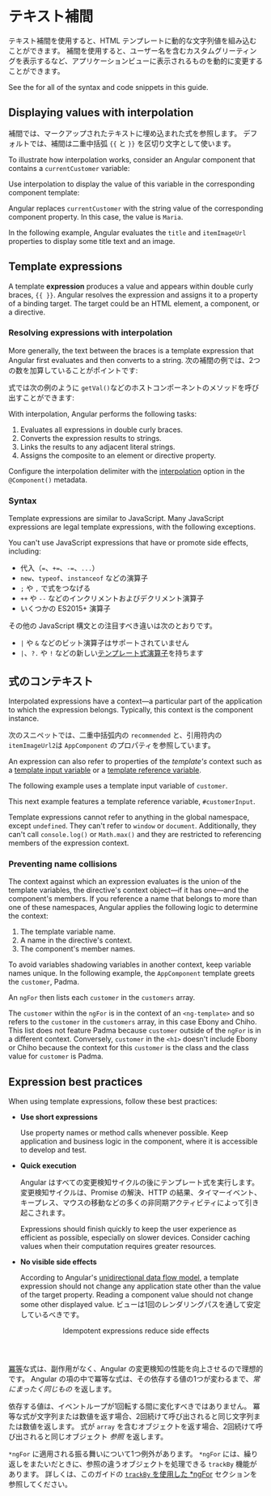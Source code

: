 # テキスト補間

テキスト補間を使用すると、HTML テンプレートに動的な文字列値を組み込むことができます。
補間を使用すると、ユーザー名を含むカスタムグリーティングを表示するなど、アプリケーションビューに表示されるものを動的に変更することができます。

<div class="alert is-helpful">

See the <live-example></live-example> for all of the syntax and code snippets in this guide.

</div>

## Displaying values with interpolation

補間では、マークアップされたテキストに埋め込まれた式を参照します。
デフォルトでは、補間は二重中括弧 `{{` と `}}` を区切り文字として使います。

To illustrate how interpolation works, consider an Angular component that contains a `currentCustomer` variable:

<code-example path="interpolation/src/app/app.component.ts" region="customer" header="src/app/app.component.ts"></code-example>

Use interpolation to display the value of this variable in the corresponding component template:

<code-example path="interpolation/src/app/app.component.html" region="interpolation-example1" header="src/app/app.component.html"></code-example>

Angular replaces `currentCustomer` with the string value of the corresponding component property.
In this case, the value is `Maria`.

In the following example, Angular evaluates the `title` and `itemImageUrl` properties to display some title text and an image.

<code-example path="interpolation/src/app/app.component.html" region="component-property" header="src/app/app.component.html"></code-example>

## Template expressions

A template **expression** produces a value and appears within double curly braces, `{{ }}`.
Angular resolves the expression and assigns it to a property of a binding target.
The target could be an HTML element, a component, or a directive.

### Resolving expressions with interpolation

More generally, the text between the braces is a template expression that Angular first evaluates and then converts to a string.
次の補間の例では、2つの数を加算していることがポイントです:

<code-example path="interpolation/src/app/app.component.html" region="convert-string" header="src/app/app.component.html"></code-example>

式では次の例のように `getVal()`などのホストコンポーネントのメソッドを呼び出すことができます:

<code-example path="interpolation/src/app/app.component.html" region="invoke-method" header="src/app/app.component.html"></code-example>

With interpolation, Angular performs the following tasks:

1. Evaluates all expressions in double curly braces.
1. Converts the expression results to strings.
1. Links the results to any adjacent literal strings.
1. Assigns the composite to an element or directive property.

<div class="alert is-helpful">

Configure the interpolation delimiter with the [interpolation](api/core/Component#interpolation) option in the `@Component()` metadata.

</div>

### Syntax

Template expressions are similar to JavaScript.
Many JavaScript expressions are legal template expressions, with the following exceptions.

You can't use JavaScript expressions that have or promote side effects, including:

* 代入（`=`、`+=`、`-=`、`...`）
* `new`、`typeof`、`instanceof` などの演算子
* <code>;</code> や <code>,</code> で式をつなげる
* `++` や `--` などのインクリメントおよびデクリメント演算子
* いくつかの ES2015+ 演算子

その他の JavaScript 構文との注目すべき違いは次のとおりです。

* `|` や `&` などのビット演算子はサポートされていません
* `|`、`?.` や `!` などの新しい[テンプレート式演算子](guide/template-expression-operators)を持ちます

## 式のコンテキスト

Interpolated expressions have a context&mdash;a particular part of the application to which the expression belongs.
Typically, this context is the component instance.

次のスニペットでは、二重中括弧内の `recommended` と、引用符内の `itemImageUrl2`は `AppComponent` のプロパティを参照しています。

<code-example path="interpolation/src/app/app.component.html" region="component-context" header="src/app/app.component.html"></code-example>

An expression can also refer to properties of the _template's_ context such as a [template input variable](guide/structural-directives#shorthand) or a [template reference variable](guide/template-reference-variables).

The following example uses a template input variable of `customer`.

<code-example path="interpolation/src/app/app.component.html" region="template-input-variable" header="src/app/app.component.html (template input variable)"></code-example>

This next example features a template reference variable, `#customerInput`.

<code-example path="interpolation/src/app/app.component.html" region="template-reference-variable" header="src/app/app.component.html (template reference variable)"></code-example>

<div class="alert is-helpful">

Template expressions cannot refer to anything in the global namespace, except `undefined`.
They can't refer to `window` or `document`.
Additionally, they can't call `console.log()` or `Math.max()` and they are restricted to referencing members of the expression context.

</div>

### Preventing name collisions

The context against which an expression evaluates is the union of the template variables, the directive's context object&mdash;if it has one&mdash;and the component's members.
If you reference a name that belongs to more than one of these namespaces, Angular  applies the following logic to determine the context:

1. The template variable name.
1. A name in the directive's context.
1. The component's member names.

To avoid variables shadowing variables in another context, keep variable names unique.
In the following example, the `AppComponent` template greets the `customer`, Padma.

An `ngFor` then lists each `customer` in the `customers` array.

<code-example path="interpolation/src/app/app.component.1.ts" region="var-collision" header="src/app/app.component.ts"></code-example>

The `customer` within the `ngFor` is in the context of an `<ng-template>` and so refers to the `customer` in the `customers` array, in this case Ebony and Chiho.
This list does not feature Padma because `customer` outside of the `ngFor` is in a different context.
Conversely, `customer` in the `<h1>` doesn't include Ebony or Chiho because the context for this `customer` is the class and the class value for `customer` is Padma.

## Expression best practices

When using template expressions, follow these best practices:

* **Use short expressions**

  Use property names or method calls whenever possible.
  Keep application and business logic in the component, where it is accessible to develop and test.

* **Quick execution**

  Angular はすべての変更検知サイクルの後にテンプレート式を実行します。
  変更検知サイクルは、Promise の解決、HTTP の結果、タイマーイベント、キープレス、マウスの移動などの多くの非同期アクティビティによって引き起こされます。

  Expressions should finish quickly to keep the user experience as efficient as possible, especially on slower devices.
  Consider caching values when their computation requires greater resources.

* **No visible side effects**

  According to Angular's [unidirectional data flow model](guide/glossary#unidirectional-data-flow), a template expression should not change any application state other than the value of the target property.
  Reading a component value should not change some other displayed value.
  ビューは1回のレンダリングパスを通して安定しているべきです。

<div class="callout is-important">
  <header>Idempotent expressions reduce side effects</header>

  [冪等](https://en.wikipedia.org/wiki/Idempotence)な式は、副作用がなく、Angular の変更検知の性能を向上させるので理想的です。
  Angular の項の中で冪等な式は、その依存する値の1つが変わるまで、*常にまったく同じもの* を返します。

  依存する値は、イベントループが1回転する間に変化すべきではありません。
  冪等な式が文字列または数値を返す場合、2回続けて呼び出されると同じ文字列または数値を返します。
  式が `array` を含むオブジェクトを返す場合、2回続けて呼び出されると同じオブジェクト *参照* を返します。

</div>

<div class="alert is-important">

  `*ngFor` に適用される振る舞いについて1つ例外があります。
  `*ngFor` には、繰り返しをまたいだときに、参照の違うオブジェクトを処理できる `trackBy` 機能があります。
  詳しくは、このガイドの [`trackBy` を使用した *ngFor](guide/built-in-directives#ngfor-with-trackby) セクションを参照してください。

</div>
